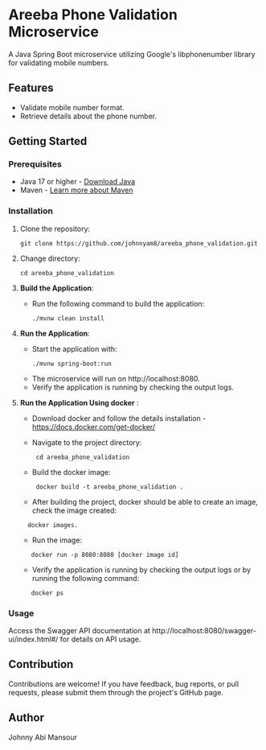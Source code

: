 # Areeba Phone Validation Microservice
 
A Java Spring Boot microservice utilizing Google's libphonenumber library for validating mobile numbers.
 
## Features
 
- Validate mobile number format.
- Retrieve details about the phone number.
 
## Getting Started
 
### Prerequisites
 
- Java 17 or higher - [Download Java](https://www.oracle.com/java/technologies/javase/jdk17-archive-downloads.html)
- Maven - [Learn more about Maven](https://maven.apache.org/)
 
### Installation
 
1. Clone the repository:
   ```
   git clone https://github.com/johnnyam8/areeba_phone_validation.git
   ```
2. Change directory:
   ```
   cd areeba_phone_validation
   ```
3. **Build the Application**:
    - Run the following command to build the application:
      ```
      ./mvnw clean install
      ```
4. **Run the Application**:
    - Start the application with:
      ```
      ./mvnw spring-boot:run
      ```
    - The microservice will run on http://localhost:8080.
    - Verify the application is running by checking the output logs.

5. **Run the Application Using docker** :
    -  Download docker and follow the details installation  - https://docs.docker.com/get-docker/
      
    - Navigate to the project directory: 
      ```
       cd areeba_phone_validation
      ```
   -  Build the docker image: 
       ```
        docker build -t areeba_phone_validation .
       ```
    -   After building the project, docker should be able to create an image, check the image created:
      ```
        docker images.
      ```
    -  Run the image:
     ```
        docker run -p 8080:8080 [docker image id]
     ```
     -  Verify the application is running by checking the output logs or by running the following command:
     ```
        docker ps
     ```
     
### Usage
 
Access the Swagger API documentation at http://localhost:8080/swagger-ui/index.html#/ for details on API usage.
 
## Contribution
 
Contributions are welcome! If you have feedback, bug reports, or pull requests, please submit them through the project's GitHub page.
 
## Author
 
Johnny Abi Mansour
